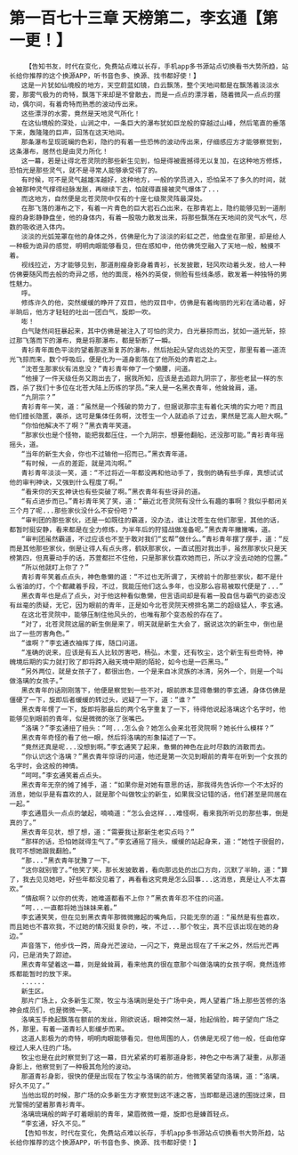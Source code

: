 # 第一百七十三章 天榜第二，李玄通【第一更！】
        【告知书友，时代在变化，免费站点难以长存，手机app多书源站点切换看书大势所趋，站长给你推荐的这个换源APP，听书音色多、换源、找书都好使！】
       这是一片犹如仙境般的地方，天空蔚蓝如镜，白云飘荡，整个天地间都是在飘荡着淡淡水雾，那雾气极为的奇特，飘落下来却是不曾散去，而是一点点的漂浮着，随着微风一点点的摆动，偶尔间，有着奇特而熟悉的波动传出来。
       这些漂浮的水雾，竟然是天地灵气所化！
       在这仙境般的深处，山涧之中，一条巨大的瀑布犹如巨龙般的穿越过山峰，然后笔直的垂落下来，轰隆隆的巨声，回荡在这天地间。
       那条瀑布呈现斑斓的色彩，隐约的有着一些恐怖的波动传出来，仔细感应方才能够察觉到，这条瀑布，居然也是由灵力所化！
       这一幕，若是让得北苍灵院的那些新生见到，怕是得被震撼得无以复加，在这种地方修炼，恐怕光是那些灵气，就不是寻常人能够承受得了的。
       有时候，可不是灵气越雄浑越好，这种地方，一般的学员进入，恐怕呆不了多久的时间，就会被那种灵气撑得经脉发胀，再继续下去，怕就得直接被灵气爆体了...
       而这地方，自然便是北苍灵院中仅有的十座七级聚灵阵最深处。
       在那飞落的瀑布之下，有着一片青色的巨大岩石凸出来，在那青岩上，隐约能够见到一道削瘦的身影静静盘坐，他的身体内，有着一股吸力散发出来，将那些飘荡在天地间的灵气水气，尽数的吸收进入体内。
       淡淡的光弧笼罩在他的身体之外，仿佛是化为了淡淡的彩虹之芒，他盘坐在那里，却是给人一种极为诡异的感觉，明明肉眼能够看见，但在感知中，他仿佛凭空融入了天地一般，触摸不着。
       视线拉近，方才能够见到，那道削瘦身影身着青衫，长发披散，轻风吹动着头发，给人一种仿佛要随风而去般的奇异之感，他的面庞，格外的英俊，侧脸有些线条感，散发着一种独特的男性魅力。
       呼。
       修炼许久的他，突然缓缓的睁开了双目，他的双目中，仿佛是有着绚丽的光彩在涌动着，好半晌后，他方才轻轻的吐出一团白气，旋即一吹。
       嘭！
       白气陡然间狂暴起来，其中仿佛是被注入了可怕的灵力，白光暴掠而出，犹如一道光斩，掠过那飞落而下的瀑布，竟是将那瀑布，都是斩断了一瞬。
       青衫青年面色平淡的望着那逐渐复苏的瀑布，然后抬起头望向远处的天空，那里有着一道流光飞掠而来，数个呼吸后，便是化为一道身影落在了他所处的青岩之上。
       “沈苍生那家伙有消息没？”青衫青年伸了一个懒腰，问道。
       “他接了一件天级任务又跑出去了，据我所知，应该是去追踪九阴宗了，那些老鼠一样的东西，杀了我们十多位在北苍大陆上历练的学员。”来人是一名黑衣青年，他耸耸肩，道。
       “九阴宗？”
       青衫青年一笑，道：“虽然是一个残破的势力了，但据说那宗主有着化天境的实力吧？而且他们擅长隐匿，袭杀，这可是集体任务啊，沈苍生一个人就追杀了过去，果然是艺高人胆大啊。”
       “你怕他解决不了啊？”黑衣青年笑道。
       “那家伙也是个怪物，能把我都压住，一个九阴宗，想要他翻船，还没那可能。”青衫青年摇摇头，道。
       “当年的新生大会，你也不过输他一招而已。”黑衣青年道。
       “有时候，一点的差距，就是鸿沟啊。”
       青衫青年淡淡一笑，道：“不过将近一年都没再和他动手了，我倒的确有些手痒，真想试试他的审判神诀，又强到什么程度了啊。”
       “看来你的天玄神诀也有些突破了啊。”黑衣青年有些讶异的道。
       “有点进步而已。”青衫青年笑了笑，道：“最近北苍灵院有没什么有趣的事啊？我似乎都闭关三个月了呢...那些家伙没什么不安份吧？”
       “审判团的那些家伙，还是一如既往的霸道，没办法，谁让沈苍生在他们那里，其他的话，都暂时挺安静，看来都是在全力修炼，为半年后的狩猎战做准备呢。”黑衣青年撇撇嘴，道。
       “审判团虽然霸道，不过应该也不至于敢对我们“玄帮”做什么。”青衫青年摆了摆手，道：“反而是其他那些家伙，倒是让得人有点头疼，鹤妖那家伙，一直试图对我出手，虽然那家伙只是天榜第四，但真要动手的话，苏萱都拦不住他，只是那家伙喜欢她而已，所以才没去动她的位置。”
       “所以他就盯上你了？”
       青衫青年笑着点点头，神色惫懒的道：“不过也无所谓了，天榜前十的那些家伙，都不是什么省油的灯，个个都藏着手段，不过，我能压他们这么多年，也没那么容易被取代便是了...”
       黑衣青年也是点了点头，对于他这种看似惫懒，但言语间却是有着一股自信与霸气的姿态没有丝毫的质疑，无它，因为眼前的青年，正是如今北苍灵院天榜排名第二的超级猛人，李玄通。
       在这北苍灵院中，能够压制住他风头的，也唯有那个变态般的存在了。
       “对了，北苍灵院这届的新生倒是来了，明天就是新生大会了，据说这次的新生中，倒也是出了一些厉害角色。”
       “谁啊？”李玄通衣袖挥了挥，随口问道。
       “准确的说来，应该是有五人比较厉害吧，杨弘，木奎，还有牧尘，这个新生有些奇特，神魄境后期的实力就打败了即将跨入融天境中期的陌轮，如今也是一匹黑马。”
       “另外两位，就是女孩子了，都很出色，一个是来自冰灵族的冰清，另外一个，则是一个叫做洛璃的女孩子。”
       黑衣青年的话刚刚落下，他便是察觉到一些不对，眼前原本显得惫懒的李玄通，身体仿佛是僵硬了一下，旋即后者缓缓的转过头，迟疑了一下，道：“谁？”
       黑衣青年愣了一下，旋即将那最后的两个名字重复了一下，待得他说起洛璃这个名字时，他能够见到眼前的青年，似是微微的张了张嘴巴。
       “洛璃？”李玄通扭了扭头：“呵...怎么会？她怎么会来北苍灵院啊？她长什么模样？”
       黑衣青年奇怪的看了他一眼，然后将洛璃的形象描述了一下。
       “竟然还真是呢...没想到啊。”李玄通笑了起来，惫懒的神色在此时尽数的消散而去。
       “你认识这个洛璃？”黑衣青年惊讶的问道，他还是第一次见到眼前的青年在听到一个女孩的名字时，会这般的神情。
       “呵呵。”李玄通笑着点点头。
       黑衣青年无奈的摊了摊手，道：“如果你是对她有意思的话，那我得先告诉你一个不太好的消息，她似乎是有喜欢的人，就是那个叫做牧尘的新生，如果我没记错的话，他们甚至是同居在一起。”
       李玄通眉头一点点的皱起，喃喃道：“怎么会这样...难怪啊，看来我所听见的那些事，倒是真的了。”
       黑衣青年见状，想了想，道：“需要我让那新生老实点吗？”
       “那样的话，恐怕她就得生气了。”李玄通摇了摇头，缓缓的站起身来，道：“她性子很倔的，我可不想她跟我翻脸。”
       “那...”黑衣青年犹豫了一下。
       “这你就别管了。”他笑了笑，那长发披散着，看向那远处的出口方向，沉默了半晌，道：“算了，我去见见她吧，好些年都没见着了，再看看这究竟是怎么回事...这消息，真是让人不太喜欢。”
       “情敌啊？以你的优秀，她难道都看不上你？”黑衣青年忍不住的问道。
       “呵...一直都将她当妹妹来着。”
       李玄通笑笑，但在见到黑衣青年那微微撇起的嘴角后，只能无奈的道：“虽然是有些喜欢，而且她也不喜欢我，不过她的情况挺复杂的，唉，不过...那个牧尘，真不应该出现在她的身边。”
       声音落下，他步伐一跨，周身光芒波动，一闪之下，竟是出现在了千米之外，然后光芒再闪，已是消失了踪迹。
       黑衣青年望着这一幕，则是耸耸肩，看来他真的很在意那个叫做洛璃的女孩子啊，竟然连修炼都能暂时的放下来。
       ......
       新生区。
       那片广场上，众多新生汇聚，牧尘与洛璃则是处于广场中央，两人望着广场上那些苦修的洛神会成员们，也是微微一笑。
       洛璃玉手挽起飘落在额前的发丝，刚欲说话，眼神突然一凝，抬起俏脸，眸子望向广场之外，那里，有着一道青衫人影缓步而来。
       这道人影极为的奇特，明明肉眼能够看见，但他周围的人，仿佛是无视了他一般，任由他穿梭过人来人往的广场。
       牧尘也是在此时察觉到了这一幕，目光紧紧的盯着那道身影，神色之中布满了凝重，从那道身影上，他察觉到了一种极其危险的波动。
       那道青衫身影，很快的便是出现在了牧尘与洛璃的前方，他微笑着望向洛璃，道：“洛璃，好久不见了。”
       当他出现的时候，那广场的众多新生方才察觉到这不速之客，当即都是迅速的围拢过来，目光警惕的望着那青衫青年。
       洛璃琉璃般的眸子盯着眼前的青年，黛眉微微一蹙，旋即也是螓首轻点。
       “李玄通，好久不见。”
       【告知书友，时代在变化，免费站点难以长存，手机app多书源站点切换看书大势所趋，站长给你推荐的这个换源APP，听书音色多、换源、找书都好使！】